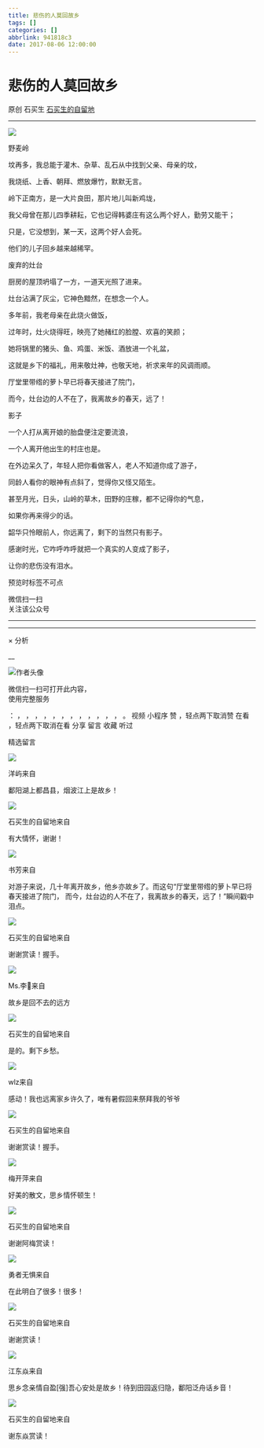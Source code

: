 ```yaml
---
title: 悲伤的人莫回故乡
tags: []
categories: []
abbrlink: 941818c3
date: 2017-08-06 12:00:00
---
```


#  悲伤的人莫回故乡

原创  石买生  [ 石买生的自留地 ](javascript:void\(0\);)

__ _ _ _ _

![](20170806悲伤的人莫回故乡/img1.jpg)

野麦岭

  

  

坟再多，我总能于灌木、杂草、乱石从中找到父亲、母亲的坟，

我烧纸、上香、朝拜、燃放爆竹，默默无言。

岭下正南方，是一大片良田，那片地儿叫新鸡垅，

我父母曾在那儿四季耕耘，它也记得韩婆庄有这么两个好人，勤劳又能干；

只是，它没想到，某一天，这两个好人会死。

他们的儿子回乡越来越稀罕。

  

  

废弃的灶台

  

  

厨房的屋顶坍塌了一方，一道天光照了进来。

灶台沾满了灰尘，它神色黯然，在想念一个人。

多年前，我老母亲在此烧火做饭，

过年时，灶火烧得旺，映亮了她赭红的脸膛、欢喜的笑颜；

她将锅里的猪头、鱼、鸡蛋、米饭、酒放进一个礼盆，

这就是乡下的福礼，用来敬灶神，也敬天地，祈求来年的风调雨顺。

厅堂里带绺的萝卜早已将春天接进了院门，

而今，灶台边的人不在了，我离故乡的春天，远了！

  

  

影子

  

  

一个人打从离开娘的胎盘便注定要流浪，

一个人离开他出生的村庄也是。

在外边呆久了，年轻人把你看做客人，老人不知道你成了游子，

同龄人看你的眼神有点斜了，觉得你又怪又陌生。

甚至月光，日头，山岭的草木，田野的庄稼，都不记得你的气息，

如果你再来得少的话。

韶华只怜眼前人，你远离了，剩下的当然只有影子。

感谢时光，它咋呼咋呼就把一个真实的人变成了影子，

让你的悲伤没有泪水。

  

  

  

  

预览时标签不可点

微信扫一扫  
关注该公众号





****



****



×  分析

__

![作者头像](shared/img1.png)

微信扫一扫可打开此内容，  
使用完整服务

：  ，  ，  ，  ，  ，  ，  ，  ，  ，  ，  ，  ，  。  视频  小程序  赞  ，轻点两下取消赞  在看  ，轻点两下取消在看
分享  留言  收藏  听过

精选留言

![](20170806悲伤的人莫回故乡/img2.jpg)

洋屿来自

鄱阳湖上都昌县，烟波江上是故乡！

![](shared/img4.jpg)

石买生的自留地来自

有大情怀，谢谢！

![](20170806悲伤的人莫回故乡/img3.jpg)

书芳来自

对游子来说，几十年离开故乡，他乡亦故乡了。而这句“厅堂里带绺的萝卜早已将春天接进了院门， 而今，灶台边的人不在了，我离故乡的春天，远了！”瞬间戳中泪点。

![](shared/img4.jpg)

石买生的自留地来自

谢谢赏读！握手。

![](20170806悲伤的人莫回故乡/img4.jpg)

Ms.李💃来自

故乡是回不去的远方

![](shared/img4.jpg)

石买生的自留地来自

是的。剩下乡愁。

![](20170806悲伤的人莫回故乡/img5.jpg)

wlz来自

感动！我也远离家乡许久了，唯有暑假回来祭拜我的爷爷

![](shared/img4.jpg)

石买生的自留地来自

谢谢赏读！握手。

![](20170806悲伤的人莫回故乡/img6.jpg)

梅开萍来自

好美的散文，思乡情怀顿生！

![](shared/img4.jpg)

石买生的自留地来自

谢谢阿梅赏读！

![](20170806悲伤的人莫回故乡/img7.jpg)

勇者无惧来自

在此明白了很多！很多！

![](shared/img4.jpg)

石买生的自留地来自

谢谢赏读！

![](shared/img5.jpg)

江东焱来自

思乡念亲情自盈[强]吾心安处是故乡！待到田园返归隐，鄱阳泛舟话乡音！

![](shared/img4.jpg)

石买生的自留地来自

谢东焱赏读！

